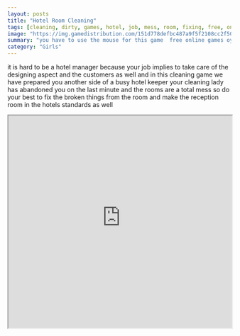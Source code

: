 ```yaml
---
layout: posts
title: "Hotel Room Cleaning"
tags: [cleaning, dirty, games, hotel, job, mess, room, fixing, free, online, games, oyna, game, free, games, play, play, games]
image: "https://img.gamedistribution.com/151d778defbc487a9f5f2108cc2f50fc.jpg"
summary: "you have to use the mouse for this game  free online games oyna game free games play play games"
category: "Girls"
---
```


it is hard to be a hotel manager because your job implies to take care of the designing aspect and the customers as well and in this cleaning game we have prepared you another side of a busy hotel keeper your cleaning lady has abandoned you on the last minute and the rooms are a total mess so do your best to fix the broken things from the room and make the reception room in the hotels standards as well

<iframe width="100%" height="480px;" src="https://flash.gamedistribution.com?game=151d778defbc487a9f5f2108cc2f50fc"></iframe>